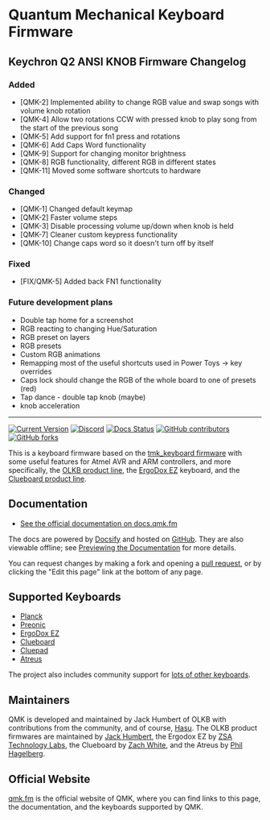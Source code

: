 # Quantum Mechanical Keyboard Firmware

## Keychron Q2 ANSI KNOB Firmware Changelog

### Added

- [QMK-2] Implemented ability to change RGB value and swap songs with volume knob rotation
- [QMK-4] Allow two rotations CCW with pressed knob to play song from the start of the previous song
- [QMK-5] Add support for fn1 press and rotations
- [QMK-6] Add Caps Word functionality
- [QMK-9] Support for changing monitor brightness
- [QMK-8] RGB functionality, different RGB in different states
- [QMK-11] Moved some software shortcuts to hardware

### Changed

- [QMK-1] Changed default keymap
- [QMK-2] Faster volume steps
- [QMK-3] Disable processing volume up/down when knob is held
- [QMK-7] Cleaner custom keypress functionality
- [QMK-10] Change caps word so it doesn't turn off by itself

### Fixed

- [FIX/QMK-5] Added back FN1 functionality

### Future development plans

- Double tap home for a screenshot
- RGB reacting to changing Hue/Saturation
- RGB preset on layers
- RGB presets
- Custom RGB animations
- Remapping most of the useful shortcuts used in Power Toys -> key overrides
- Caps lock should change the RGB of the whole board to one of presets (red)
- Tap dance - double tap knob (maybe)
- knob acceleration

---

[![Current Version](https://img.shields.io/github/tag/qmk/qmk_firmware.svg)](https://github.com/qmk/qmk_firmware/tags)
[![Discord](https://img.shields.io/discord/440868230475677696.svg)](https://discord.gg/Uq7gcHh)
[![Docs Status](https://img.shields.io/badge/docs-ready-orange.svg)](https://docs.qmk.fm)
[![GitHub contributors](https://img.shields.io/github/contributors/qmk/qmk_firmware.svg)](https://github.com/qmk/qmk_firmware/pulse/monthly)
[![GitHub forks](https://img.shields.io/github/forks/qmk/qmk_firmware.svg?style=social&label=Fork)](https://github.com/qmk/qmk_firmware/)

This is a keyboard firmware based on the [tmk\_keyboard firmware](https://github.com/tmk/tmk_keyboard) with some useful features for Atmel AVR and ARM controllers, and more specifically, the [OLKB product line](https://olkb.com), the [ErgoDox EZ](https://ergodox-ez.com) keyboard, and the [Clueboard product line](https://clueboard.co).

## Documentation

- [See the official documentation on docs.qmk.fm](https://docs.qmk.fm)

The docs are powered by [Docsify](https://docsify.js.org/) and hosted on [GitHub](/docs/). They are also viewable offline; see [Previewing the Documentation](https://docs.qmk.fm/#/contributing?id=previewing-the-documentation) for more details.

You can request changes by making a fork and opening a [pull request](https://github.com/qmk/qmk_firmware/pulls), or by clicking the "Edit this page" link at the bottom of any page.

## Supported Keyboards

- [Planck](/keyboards/planck/)
- [Preonic](/keyboards/preonic/)
- [ErgoDox EZ](/keyboards/ergodox_ez/)
- [Clueboard](/keyboards/clueboard/)
- [Cluepad](/keyboards/clueboard/17/)
- [Atreus](/keyboards/atreus/)

The project also includes community support for [lots of other keyboards](/keyboards/).

## Maintainers

QMK is developed and maintained by Jack Humbert of OLKB with contributions from the community, and of course, [Hasu](https://github.com/tmk). The OLKB product firmwares are maintained by [Jack Humbert](https://github.com/jackhumbert), the Ergodox EZ by [ZSA Technology Labs](https://github.com/zsa), the Clueboard by [Zach White](https://github.com/skullydazed), and the Atreus by [Phil Hagelberg](https://github.com/technomancy).

## Official Website

[qmk.fm](https://qmk.fm) is the official website of QMK, where you can find links to this page, the documentation, and the keyboards supported by QMK.
